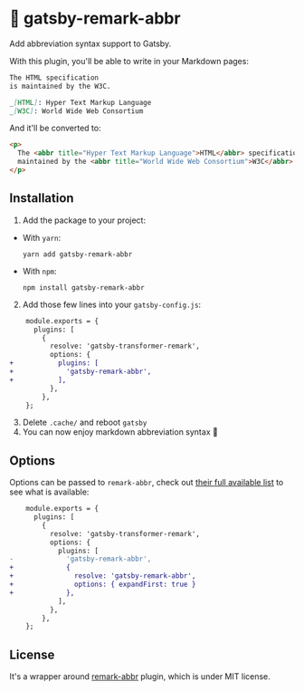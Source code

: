 # 🎩 gatsby-remark-abbr

Add abbreviation syntax support to Gatsby.

With this plugin, you'll be able to write in your Markdown pages:

```markdown
The HTML specification
is maintained by the W3C.

_[HTML]: Hyper Text Markup Language
_[W3C]: World Wide Web Consortium
```

And it'll be converted to:

```html
<p>
  The <abbr title="Hyper Text Markup Language">HTML</abbr> specification is
  maintained by the <abbr title="World Wide Web Consortium">W3C</abbr>.
</p>
```

## Installation

1. Add the package to your project:

- With `yarn`:
  ```shell
  yarn add gatsby-remark-abbr
  ```
- With `npm`:
  ```shell
  npm install gatsby-remark-abbr
  ```

2. Add those few lines into your `gatsby-config.js`:

```diff
    module.exports = {
      plugins: [
        {
          resolve: 'gatsby-transformer-remark',
          options: {
+           plugins: [
+             'gatsby-remark-abbr',
+           ],
          },
        },
    };
```

3. Delete `.cache/` and reboot `gatsby`
4. You can now enjoy markdown abbreviation syntax 🎉

## Options

Options can be passed to `remark-abbr`, check out [their full available list](https://github.com/zestedesavoir/zmarkdown/tree/master/packages/remark-abbr#options) to see what is available:

```diff
    module.exports = {
      plugins: [
        {
          resolve: 'gatsby-transformer-remark',
          options: {
            plugins: [
-             'gatsby-remark-abbr',
+             {
+               resolve: 'gatsby-remark-abbr',
+               options: { expandFirst: true }
+             },
            ],
          },
        },
    };
```

## License

It's a wrapper around [remark-abbr] plugin, which is under MIT license.

[some code]: src/index.js#L4-L57
[remark-abbr]: https://github.com/zestedesavoir/zmarkdown/tree/master/packages/remark-abbr
